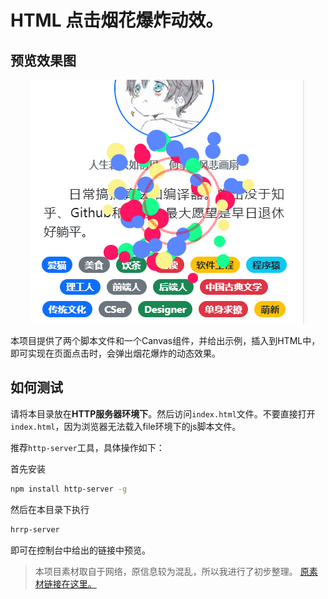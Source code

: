 # HTML 点击烟花爆炸动效。

## 预览效果图
<p align="center">
    <img src="./img/i2.png" />
</p>

本项目提供了两个脚本文件和一个Canvas组件，并给出示例，插入到HTML中，即可实现在页面点击时，会弹出烟花爆炸的动态效果。

## 如何测试

请将本目录放在**HTTP服务器环境下**。然后访问`index.html`文件。不要直接打开`index.html`，因为浏览器无法载入file环境下的js脚本文件。

推荐`http-server`工具，具体操作如下：

首先安装

```bash
npm install http-server -g
```

然后在本目录下执行

```bash
hrrp-server
```

即可在控制台中给出的链接中预览。

> 本项目素材取自于网络，原信息较为混乱，所以我进行了初步整理。
> [原素材链接在这里。](https://blog.csdn.net/renjingzhaozhao/article/details/105795403)